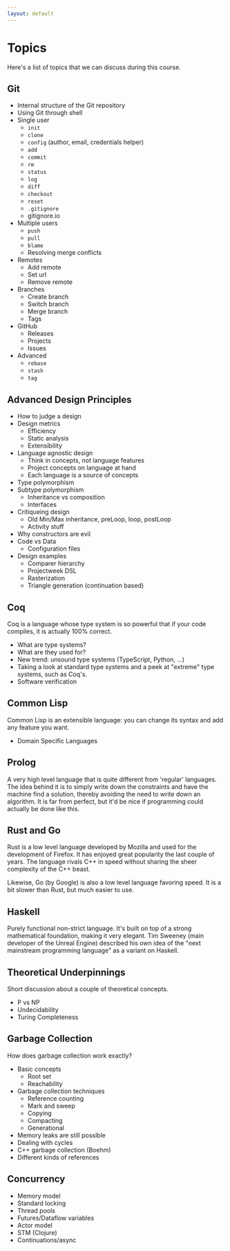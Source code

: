 ```yaml
---
layout: default
---
```

# Topics

Here's a list of topics that we can discuss during this course.

## Git

* Internal structure of the Git repository
* Using Git through shell
* Single user
  * `init`
  * `clone`
  * `config` (author, email, credentials helper)
  * `add`
  * `commit`
  * `rm`
  * `status`
  * `log`
  * `diff`
  * `checkout`
  * `reset`
  * `.gitignore`
  * gitignore.io
* Multiple users
  * `push`
  * `pull`
  * `blame`
  * Resolving merge conflicts
* Remotes
  * Add remote
  * Set url
  * Remove remote
* Branches
  * Create branch
  * Switch branch
  * Merge branch
  * Tags
* GitHub
  * Releases
  * Projects
  * Issues
* Advanced
  * `rebase`
  * `stash`
  * `tag`

## Advanced Design Principles

* How to judge a design
* Design metrics
  * Efficiency
  * Static analysis
  * Extensibility
* Language agnostic design
  * Think in concepts, not language features
  * Project concepts on language at hand
  * Each language is a source of concepts
* Type polymorphism
* Subtype polymorphism
  * Inheritance vs composition
  * Interfaces
* Critiqueing design
  * Old Min/Max inheritance, preLoop, loop, postLoop
  * Activity stuff
* Why constructors are evil
* Code vs Data
  * Configuration files
* Design examples
  * Comparer hierarchy
  * Projectweek DSL
  * Rasterization
  * Triangle generation (continuation based)

## Coq

Coq is a language whose type system is so powerful that
if your code compiles, it is actually 100% correct.

* What are type systems?
* What are they used for?
* New trend: unsound type systems (TypeScript, Python, ...)
* Taking a look at standard type systems and a peek at "extreme" type systems, such as Coq's.
* Software verification

## Common Lisp

Common Lisp is an extensible language: you can change its syntax and add any feature you want.

* Domain Specific Languages

## Prolog

A very high level language that is quite different from 'regular' languages.
The idea behind it is to simply write down the constraints and have
the machine find a solution, thereby avoiding the need to write down an algorithm.
It is far from perfect, but it'd be nice if programming could actually be done like this.

## Rust and Go

Rust is a low level language developed by Mozilla and used for the development of Firefox.
It has enjoyed great popularity the last couple of years.
The language rivals C++ in speed without sharing the sheer complexity of the C++ beast.

Likewise, Go (by Google) is also a low level language favoring speed.
It is a bit slower than Rust, but much easier to use.

## Haskell

Purely functional non-strict language. It's built on top of a strong mathematical
foundation, making it very elegant. Tim Sweeney (main developer of the
Unreal Engine) described his own idea of the "next mainstream programming language"
as a variant on Haskell.

## Theoretical Underpinnings

Short discussion about a couple of theoretical concepts.

* P vs NP
* Undecidability
* Turing Completeness

## Garbage Collection

How does garbage collection work exactly?

* Basic concepts
  * Root set
  * Reachability
* Garbage collection techniques
  * Reference counting
  * Mark and sweep
  * Copying
  * Compacting
  * Generational
* Memory leaks are still possible
* Dealing with cycles
* C++ garbage collection (Boehm)
* Different kinds of references

## Concurrency

* Memory model
* Standard locking
* Thread pools
* Futures/Dataflow variables
* Actor model
* STM (Clojure)
* Continuations/async
